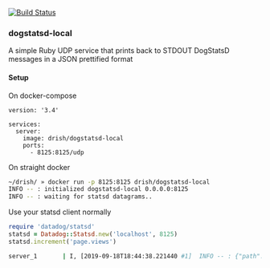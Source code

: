 [![Build Status](https://travis-ci.com/drish/dogstatsd-local.svg?branch=master)](https://travis-ci.com/drish/dogstatsd-local)

### dogstatsd-local

A simple Ruby UDP service that prints back to STDOUT DogStatsD messages in a JSON prettified format


#### Setup 

On docker-compose

```
version: '3.4'

services:
  server:
    image: drish/dogstatsd-local
    ports:
      - 8125:8125/udp
```

On straight docker 

```sh
~/drish/ » docker run -p 8125:8125 drish/dogstatsd-local
INFO -- : initialized dogstatsd-local 0.0.0.0:8125
INFO -- : waiting for statsd datagrams..
```


Use your statsd client normally

```ruby
require 'datadog/statsd'
statsd = Datadog::Statsd.new('localhost', 8125)
statsd.increment('page.views')
```


```sh
server_1       | I, [2019-09-18T18:44:38.221440 #1]  INFO -- : {"path":"page.views","namespace":"page","name":"views","value":1}
```
